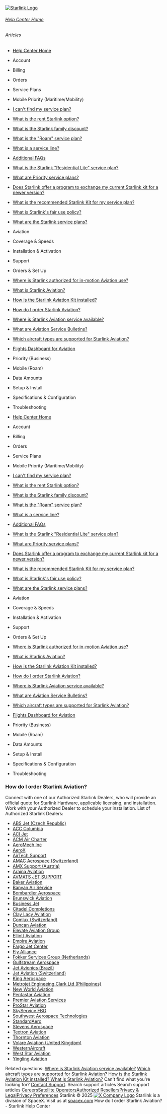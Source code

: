 [![Starlink Logo](https://www.starlink.com/_next/image?url=%2Fassets%2Fimages%2Flogo%2Flogo_white.png&w=3840&q=75)](https://www.starlink.com/support/article/<https:/www.starlink.com/>)
###### [Help Center Home](https://www.starlink.com/support/article/</support>)
###### Articles
  * [Help Center Home](https://www.starlink.com/support/article/</support>)
  * Account
  * Billing
  * Orders
  * Service Plans
  * Mobile Priority (Maritime/Mobility)
  * [I can't find my service plan?](https://www.starlink.com/support/article/</support/article/4d246c2a-909c-c0c6-b426-9eff74d2ef06>)
  * [What is the rent Starlink option?](https://www.starlink.com/support/article/</support/article/ea2cca85-c95d-595b-06e6-4882ebe915df>)
  * [What is the Starlink family discount?](https://www.starlink.com/support/article/</support/article/0cfacb70-1304-f3f7-a593-fc4ecdc0de3d>)
  * [What is the "Roam" service plan?](https://www.starlink.com/support/article/</support/article/dd5b43b5-20e1-b29b-2d7d-a7ffd0541988>)
  * [What is a service line? ](https://www.starlink.com/support/article/</support/article/73d2cf51-aff4-772b-1358-6f1602b08dac>)
  * [Additional FAQs](https://www.starlink.com/support/article/</support/article/e618e770-585c-a025-f06c-ac7440ff929f>)
  * [What is the Starlink "Residential Lite" service plan?](https://www.starlink.com/support/article/</support/article/6e0a6781-d9e6-8cc1-153e-763daa011f9a>)
  * [What are Priority service plans?](https://www.starlink.com/support/article/</support/article/1124df77-fdec-91e7-bed9-ba489cffda25>)
  * [Does Starlink offer a program to exchange my current Starlink kit for a newer version?](https://www.starlink.com/support/article/</support/article/9d81c10c-475e-9277-6472-f13442775786>)
  * [What is the recommended Starlink Kit for my service plan?](https://www.starlink.com/support/article/</support/article/a21b626a-31bd-0573-403d-b2891803df6c>)
  * [What is Starlink's fair use policy?](https://www.starlink.com/support/article/</support/article/f495d8c6-adb6-970d-e9fa-34fd21d32a5a>)
  * [What are the Starlink service plans?](https://www.starlink.com/support/article/</support/article/c977d85e-ae57-e59c-6051-5689fb7a9cd7>)
  * Aviation
  * Coverage & Speeds 
  * Installation & Activation
  * Support
  * Orders & Set Up
  * [Where is Starlink authorized for in-motion Aviation use?](https://www.starlink.com/support/article/</support/article/5e433e52-5583-6c37-81a4-426a6478d49c>)
  * [What is Starlink Aviation?](https://www.starlink.com/support/article/</support/article/da6ca363-da23-c9dc-88ff-db89ffa72b23>)
  * [How is the Starlink Aviation Kit installed? ](https://www.starlink.com/support/article/</support/article/e9864feb-7b7d-c393-7de6-18f64b24dc84>)
  * [How do I order Starlink Aviation? ](https://www.starlink.com/support/article/</support/article/8fb84a4f-7e63-a7f2-4be3-61a533801693>)
  * [Where is Starlink Aviation service available?](https://www.starlink.com/support/article/</support/article/bc134ccc-57ee-c44d-8b90-e8cbc9a44865>)
  * [What are Aviation Service Bulletins?](https://www.starlink.com/support/article/</support/article/77f63aa0-2758-dfa9-9ab8-b8a1f84989a9>)
  * [Which aircraft types are supported for Starlink Aviation?](https://www.starlink.com/support/article/</support/article/9c43bea7-0645-5854-6842-dabb0def8a94>)
  * [Flights Dashboard for Aviation](https://www.starlink.com/support/article/</support/article/38c937c1-b27e-1984-4c65-1508dbaabea8>)
  * Priority (Business)
  * Mobile (Roam)
  * Data Amounts
  * Setup & Install
  * Specifications & Configuration
  * Troubleshooting


  * [Help Center Home](https://www.starlink.com/support/article/</support>)
  * Account
  * Billing
  * Orders
  * Service Plans
  * Mobile Priority (Maritime/Mobility)
  * [I can't find my service plan?](https://www.starlink.com/support/article/</support/article/4d246c2a-909c-c0c6-b426-9eff74d2ef06>)
  * [What is the rent Starlink option?](https://www.starlink.com/support/article/</support/article/ea2cca85-c95d-595b-06e6-4882ebe915df>)
  * [What is the Starlink family discount?](https://www.starlink.com/support/article/</support/article/0cfacb70-1304-f3f7-a593-fc4ecdc0de3d>)
  * [What is the "Roam" service plan?](https://www.starlink.com/support/article/</support/article/dd5b43b5-20e1-b29b-2d7d-a7ffd0541988>)
  * [What is a service line? ](https://www.starlink.com/support/article/</support/article/73d2cf51-aff4-772b-1358-6f1602b08dac>)
  * [Additional FAQs](https://www.starlink.com/support/article/</support/article/e618e770-585c-a025-f06c-ac7440ff929f>)
  * [What is the Starlink "Residential Lite" service plan?](https://www.starlink.com/support/article/</support/article/6e0a6781-d9e6-8cc1-153e-763daa011f9a>)
  * [What are Priority service plans?](https://www.starlink.com/support/article/</support/article/1124df77-fdec-91e7-bed9-ba489cffda25>)
  * [Does Starlink offer a program to exchange my current Starlink kit for a newer version?](https://www.starlink.com/support/article/</support/article/9d81c10c-475e-9277-6472-f13442775786>)
  * [What is the recommended Starlink Kit for my service plan?](https://www.starlink.com/support/article/</support/article/a21b626a-31bd-0573-403d-b2891803df6c>)
  * [What is Starlink's fair use policy?](https://www.starlink.com/support/article/</support/article/f495d8c6-adb6-970d-e9fa-34fd21d32a5a>)
  * [What are the Starlink service plans?](https://www.starlink.com/support/article/</support/article/c977d85e-ae57-e59c-6051-5689fb7a9cd7>)
  * Aviation
  * Coverage & Speeds 
  * Installation & Activation
  * Support
  * Orders & Set Up
  * [Where is Starlink authorized for in-motion Aviation use?](https://www.starlink.com/support/article/</support/article/5e433e52-5583-6c37-81a4-426a6478d49c>)
  * [What is Starlink Aviation?](https://www.starlink.com/support/article/</support/article/da6ca363-da23-c9dc-88ff-db89ffa72b23>)
  * [How is the Starlink Aviation Kit installed? ](https://www.starlink.com/support/article/</support/article/e9864feb-7b7d-c393-7de6-18f64b24dc84>)
  * [How do I order Starlink Aviation? ](https://www.starlink.com/support/article/</support/article/8fb84a4f-7e63-a7f2-4be3-61a533801693>)
  * [Where is Starlink Aviation service available?](https://www.starlink.com/support/article/</support/article/bc134ccc-57ee-c44d-8b90-e8cbc9a44865>)
  * [What are Aviation Service Bulletins?](https://www.starlink.com/support/article/</support/article/77f63aa0-2758-dfa9-9ab8-b8a1f84989a9>)
  * [Which aircraft types are supported for Starlink Aviation?](https://www.starlink.com/support/article/</support/article/9c43bea7-0645-5854-6842-dabb0def8a94>)
  * [Flights Dashboard for Aviation](https://www.starlink.com/support/article/</support/article/38c937c1-b27e-1984-4c65-1508dbaabea8>)
  * Priority (Business)
  * Mobile (Roam)
  * Data Amounts
  * Setup & Install
  * Specifications & Configuration
  * Troubleshooting


### How do I order Starlink Aviation? 
Connect with one of our Authorized Starlink Dealers, who will provide an official quote for Starlink Hardware, applicable licensing, and installation. Work with your Authorized Dealer to schedule your installation.
List of Authorized Starlink Dealers:
  * [ABS Jet (Czech Republic)](https://www.starlink.com/support/article/<https:/www.absjets.com/>)
  * [ACC Columbia](https://www.starlink.com/support/article/<https:/www.acc-columbiajet.com/>)
  * [ACI Jet](https://www.starlink.com/support/article/<https:/www.acijet.com/>)
  * [ACM Air Charter](https://www.starlink.com/support/article/<https:/www.acm.aero/en/>)
  * [AeroMech Inc](https://www.starlink.com/support/article/<https:/www.aeromechinc.com/>)
  * [AeroX](https://www.starlink.com/support/article/<https:/www.aerox.pro/>)
  * [AirTech Support](https://www.starlink.com/support/article/<https:/airtechsupport.com/>)
  * [AMAC Aerospace (Switzerland)](https://www.starlink.com/support/article/<https:/www.amacaerospace.com/>)
  * [AMX Support (Austria)](https://www.starlink.com/support/article/<https:/www.amxsupport.com/>)
  * [Araina Aviation](https://www.starlink.com/support/article/<https:/www.arainaaviation.com/>)
  * [AVMATS JET SUPPORT](https://www.starlink.com/support/article/<https:/avmats.com/>)
  * [Baker Aviation](https://www.starlink.com/support/article/<https:/baker-aviation.com/>)
  * [Banyan Air Service](https://www.starlink.com/support/article/<https:/www.banyanair.com/>)
  * [Bombardier Aerospace](https://www.starlink.com/support/article/<https:/bombardier.com/en>)
  * [Brunswick Aviation](https://www.starlink.com/support/article/<https:/www.brunswickaviationservices.com/>)
  * [Business Jet](https://www.starlink.com/support/article/<https:/www.businessjetcenter.com/maintenance/business-jet-is-an-authorized-starlink-dealer/>)
  * [Citadel Completions](https://www.starlink.com/support/article/<https:/www.citadelcompletions.com/>)
  * [Clay Lacy Aviation](https://www.starlink.com/support/article/<https:/www.claylacy.com/>)
  * [Comlux (Switzerland)](https://www.starlink.com/support/article/<https:/comlux.com/>)
  * [Duncan Aviation](https://www.starlink.com/support/article/<https:/www.duncanaviation.aero/>)
  * [Elevate Aviation Group](https://www.starlink.com/support/article/<https:/eag.aero/elevate-mro/>)
  * [Elliott Aviation](https://www.starlink.com/support/article/<https:/www.elliottaviation.com/>)
  * [Empire Aviation](https://www.starlink.com/support/article/<https:/empireaviationusa.com/>)
  * [Fargo Jet Center](https://www.starlink.com/support/article/<https:/www.fargojet.com/>)
  * [Fly Alliance](https://www.starlink.com/support/article/<https:/flyalliance.com/>)
  * [Fokker Services Group (Netherlands)](https://www.starlink.com/support/article/<https:/fokkerservicesgroup.com/>)
  * [Gulfstream Aerospace](https://www.starlink.com/support/article/<https:/www.gulfstream.com/en/aircraft/>)
  * [Jet Avionics (Brazil)](https://www.starlink.com/support/article/<https:/jet-avionics.com.br/>)
  * [Jet Aviation (Switzerland)](https://www.starlink.com/support/article/<https:/www.jetaviation.com/>)
  * [King Aerospace](https://www.starlink.com/support/article/<https:/kingaerospace.com/>)
  * [Metrojet Engineeing Clark Ltd (Philippines)](https://www.starlink.com/support/article/<https:/metrojet.com/>)
  * [New World Aviation](https://www.starlink.com/support/article/<https:/newworldaviation.com/>)
  * [Pentastar Aviation](https://www.starlink.com/support/article/<https:/www.pentastaraviation.com/>)
  * [Premier Aviation Services](https://www.starlink.com/support/article/<https:/premierprivatejets.com/>)
  * [ProStar Aviation](https://www.starlink.com/support/article/<https:/www.prostaraviation.com/>)
  * [SkyService FBO](https://www.starlink.com/support/article/<https:/www.skyservice.com/>)
  * [Southwest Aerospace Technologies](https://www.starlink.com/support/article/<https:/southwestaerospace.com/>)
  * [StandardAero](https://www.starlink.com/support/article/<https:/standardaero.com/avionics/connectivity/starlink/>)
  * [Stevens Aerospace](https://www.starlink.com/support/article/<https:/stevensaerospace.com/>)
  * [Textron Aviation ](https://www.starlink.com/support/article/<https:/txtav.com/>)
  * [Thornton Aviation](https://www.starlink.com/support/article/<https:/www.thorntonaviation.com/>)
  * [Volare Aviation (United Kingdom)](https://www.starlink.com/support/article/<https:/volareaviation.co.uk/>)
  * [WesternAircraft](https://www.starlink.com/support/article/<https:/www.westair.com/>)
  * [West Star Aviation](https://www.starlink.com/support/article/<https:/www.weststaraviation.com/>)
  * [Yingling Aviation](https://www.starlink.com/support/article/<https:/yinglingaviation.com/>)


Related questions:
[Where is Starlink Aviation service available?](https://www.starlink.com/support/article/<https:/support.starlink.com/?topic=bc134ccc-57ee-c44d-8b90-e8cbc9a44865>)
[Which aircraft types are supported for Starlink Aviation?](https://www.starlink.com/support/article/<https:/support.starlink.com/?topic=9c43bea7-0645-5854-6842-dabb0def8a94>)
[How is the Starlink Aviation Kit installed? ](https://www.starlink.com/support/article/<https:/support.starlink.com/?topic=e9864feb-7b7d-c393-7de6-18f64b24dc84>)
[What is Starlink Aviation?](https://www.starlink.com/support/article/<https:/support.starlink.com/?topic=da6ca363-da23-c9dc-88ff-db89ffa72b23>)
Can't find what you're looking for? [Contact Support](https://www.starlink.com/support/article/</support/tickets?sourceType=web_article_help_center&sourceValue=8fb84a4f-7e63-a7f2-4be3-61a533801693>).
Search support articles
Search support articles
[Careers](https://www.starlink.com/support/article/<https:/www.spacex.com/careers>)[Satellite Operators](https://www.starlink.com/support/article/<https:/starlink.com/satellite-operators>)[Authorized Resellers](https://www.starlink.com/support/article/<https:/starlink.com/resellers>)[Privacy & Legal](https://www.starlink.com/support/article/<https:/starlink.com/legal>)[Privacy Preferences](https://www.starlink.com/support/article/<>)
Starlink © 2025
[![X Company Logo](https://www.starlink.com/assets/images/icons/x-logo.svg)](https://www.starlink.com/support/article/<https:/twitter.com/Starlink>)
Starlink is a division of SpaceX. Visit us at [spacex.com](https://www.starlink.com/support/article/<https:/www.spacex.com/>)
How do I order Starlink Aviation? - Starlink Help Center
